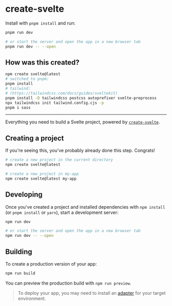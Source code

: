 # create-svelte

Install with `pnpm install` and run:

```bash
pnpm run dev

# or start the server and open the app in a new browser tab
pnpm run dev -- --open
```

## How was this created?

```bash
npm create svelte@latest
# switched to pnpm:
pnpm install
# tailwind:
# (https://tailwindcss.com/docs/guides/sveltekit)
pnpm install -D tailwindcss postcss autoprefixer svelte-preprocess
npx tailwindcss init tailwind.config.cjs -p
pnpm i sass
```

<hr>

Everything you need to build a Svelte project, powered by [`create-svelte`](https://github.com/sveltejs/kit/tree/master/packages/create-svelte).

## Creating a project

If you're seeing this, you've probably already done this step. Congrats!

```bash
# create a new project in the current directory
npm create svelte@latest

# create a new project in my-app
npm create svelte@latest my-app
```

## Developing

Once you've created a project and installed dependencies with `npm install` (or `pnpm install` or `yarn`), start a development server:

```bash
npm run dev

# or start the server and open the app in a new browser tab
npm run dev -- --open
```

## Building

To create a production version of your app:

```bash
npm run build
```

You can preview the production build with `npm run preview`.

> To deploy your app, you may need to install an [adapter](https://kit.svelte.dev/docs/adapters) for your target environment.
